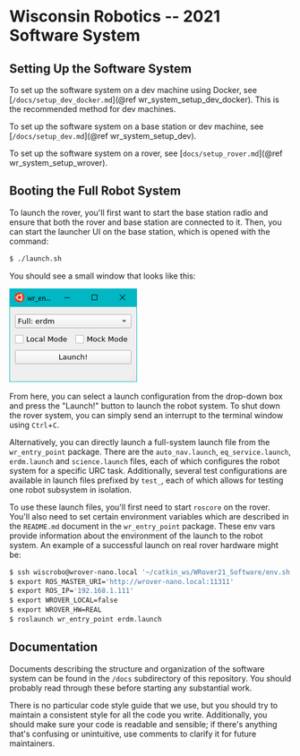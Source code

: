 # Wisconsin Robotics -- 2021 Software System

## Setting Up the Software System

To set up the software system on a dev machine using Docker, see [`/docs/setup_dev_docker.md`](@ref wr_system_setup_dev_docker).
This is the recommended method for dev machines.

To set up the software system on a base station or dev machine, see [`/docs/setup_dev.md`](@ref wr_system_setup_dev).

To set up the software system on a rover, see [`docs/setup_rover.md`](@ref wr_system_setup_wrover).

## Booting the Full Robot System

To launch the rover, you'll first want to start the base station radio and ensure that both the rover and base station are connected to it.
Then, you can start the launcher UI on the base station, which is opened with the command:

```sh
$ ./launch.sh
```

You should see a small window that looks like this:

![](docs/launcher_ui.png)

From here, you can select a launch configuration from the drop-down box and press the "Launch!" button to launch the robot system.
To shut down the rover system, you can simply send an interrupt to the terminal window using `Ctrl`+`C`.

Alternatively, you can directly launch a full-system launch file from the `wr_entry_point` package.
There are the `auto_nav.launch`, `eq_service.launch`, `erdm.launch` and `science.launch` files, each of which configures the robot system for a specific URC task.
Additionally, several test configurations are available in launch files prefixed by `test_`, each of which allows for testing one robot subsystem in isolation.

To use these launch files, you'll first need to start `roscore` on the rover.
You'll also need to set certain environment variables which are described in the `README.md` document in the `wr_entry_point` package.
These env vars provide information about the environment of the launch to the robot system.
An example of a successful launch on real rover hardware might be:

```sh
$ ssh wiscrobo@wrover-nano.local '~/catkin_ws/WRover21_Software/env.sh roscore'
$ export ROS_MASTER_URI='http://wrover-nano.local:11311'
$ export ROS_IP='192.168.1.111'
$ export WROVER_LOCAL=false
$ export WROVER_HW=REAL
$ roslaunch wr_entry_point erdm.launch
```

## Documentation

Documents describing the structure and organization of the software system can be found in the `/docs` subdirectory of this repository.
You should probably read through these before starting any substantial work.

There is no particular code style guide that we use, but you should try to maintain a consistent style for all the code you write. Additionally, you should make sure your code is readable and sensible; if there's anything that's confusing or unintuitive, use comments to clarify it for future maintainers.
